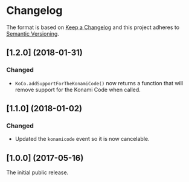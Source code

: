 # Changelog

The format is based on [Keep a Changelog](http://keepachangelog.com/) and this project adheres to [Semantic Versioning](https://semver.org/spec/v2.0.0.html).

## [1.2.0] (2018-01-31)

### Changed

- `KoCo.addSupportForTheKonamiCode()` now returns a function that will remove support for the Konami Code when called.

## [1.1.0] (2018-01-02)

### Changed

- Updated the `konamicode` event so it is now cancelable.

## [1.0.0] (2017-05-16)

The initial public release.
